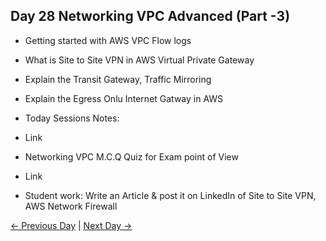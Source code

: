 ## Day 28 Networking VPC Advanced (Part -3)

 - Getting started with AWS VPC Flow logs 
 - What is Site to Site VPN in AWS Virtual Private Gateway
 - Explain the Transit Gateway, Traffic Mirroring
 - Explain the Egress Onlu Internet Gatway in AWS

 
  - Today Sessions Notes:
  - Link
  - Networking VPC M.C.Q Quiz for Exam point of View
  - Link

  - Student work: Write an Article & post it on LinkedIn of Site to Site VPN, AWS Network Firewall

 [← Previous Day](../day27/README.md) | [Next Day →](../day29/README.md)

